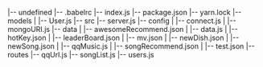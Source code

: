 |-- undefined
    |-- .babelrc
    |-- index.js
    |-- package.json
    |-- yarn.lock
    |-- models
    |   |-- User.js
    |-- src
        |-- server.js
        |-- config
        |   |-- connect.js
        |   |-- mongoURI.js
        |-- data
        |   |-- awesomeRecommend.json
        |   |-- data.js
        |   |-- hotKey.json
        |   |-- leaderBoard.json
        |   |-- mv.json
        |   |-- newDish.json
        |   |-- newSong.json
        |   |-- qqMusic.js
        |   |-- songRecommend.json
        |   |-- test.json
        |-- routes
            |-- qqUrl.js
            |-- songList.js
            |-- users.js

